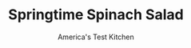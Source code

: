 ---
layout: ../../layouts/MarkdownPostLayout.astro
title: Springtime Spinach Salad
author: America's Test Kitchen
pubDate: 2023-03-15
description: "Triple play-our dressing seasons the croutons, flavors the onions, and yes, dresses the salad."
image_url: https://res.cloudinary.com/hksqkdlah/image/upload/ar_1:1,c_fill,dpr_2.0,f_auto,fl_lossy.progressive.strip_profile,g_faces:auto,q_auto:low,w_344/SFS_Spinach_Salad_with_Egg_and_Red_Onion_317_zedivk
tags: ["Side Dishes","Vegetables","Salads"]
calories: 1043
protein: 5
carbohydrates: 11
fats: 
fiber: 2
ingredients: ["3 tablespoons, red wine vinegar",", Salt and pepper","2 tablespoons, Dijon mustard","2 , garlic cloves, minced","1/2 teaspoon, minced fresh thyme","1/4 cup, extra-virgin olive oil","3 slices, hearty white bread, cut into 1/2-inch cubes","1 , red onion, halved and sliced thin","1 teaspoon, sugar","3 , hard-cooked eggs, peeled, yolks and whites separated","1 (10-ounce) bag, baby spinach"]
serves: 6
time: "1 hour"
instructions: ["MAKE DRESSING Whisk vinegar, 1/4 teaspoon salt, 1/4 teaspoon pepper, mustard, garlic, thyme, and olive oil together in small bowl until creamy and emulsified.","MAKE CROUTONS Adjust oven rack to middle position and heat oven to 400 degrees. Toss bread cubes with 2 tablespoons dressing in medium bowl until thoroughly coated. Spread cubes in even layer on rimmed baking sheet and bake until golden, 10 to 15 minutes, stirring halfway through. Set aside.","FINISH SALAD Heat 2 tablespoons dressing in large nonstick skillet over medium heat. Add onion, 1/2 teaspoon salt, and sugar and cook, covered until softened and lightly browned, 5 to 7 minutes. Separately grate egg whites and yolks through small holes of box grater. Toss croutons, onion, spinach, and remaining dressing together in large bowl. Divide among individual plates and sprinkle with grated eggs. Serve."]
nutrition: ["349 mg Potassium","90 mg Phosphorus","85 mg Calcium","2 mg Iron","50 mg Magnesium","269 mg Sodium","11 g Fat","1 mg Niacin (B3)","7 g Monounsaturated","1 g Polyunsaturated","14 mg Vitamin C","74 mg Cholesterol","2 g Saturated","2 g Fiber","2 µg Folic acid","112 µg Folate (food)","2 g Sugars","235 µg Vitamin K","84 g Water","11 g Carbs","117 µg Folate equivalent (total)","5 g Protein","2 mg Vitamin E","251 µg Vitamin A","173 kcal Energy","1043 calories"]
notes: "The dressing, croutons, and hard-cooked eggs can be prepared 1 day before you plan to serve the salad."
---